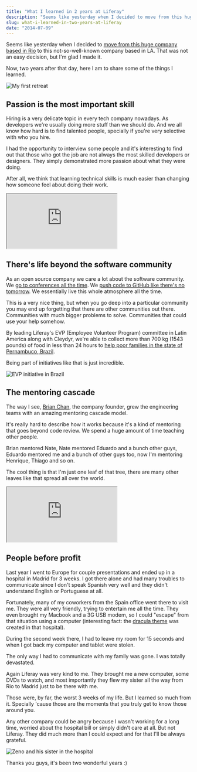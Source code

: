 ```yaml
---
title: "What I learned in 2 years at Liferay"
description: "Seems like yesterday when I decided to move from this huge company based in Rio to this not-so-well-known company based in LA. That was not an easy decision, but I'm glad I made it. Now, two years after that day, here I am to share some of the things I learned."
slug: what-i-learned-in-two-years-at-liferay
date: "2014-07-09"
---
```


Seems like yesterday when I decided to [move from this huge company based in Rio](https://Hzxxxxxxx.com/tudo-novo-de-novo/) to this not-so-well-known company based in LA. That was not an easy decision,
but I'm glad I made it.

Now, two years after that day, here I am to share some of the things I learned.

![My first retreat](/static/images/1st-retreat.jpg)

<!-- more -->

## Passion is the most important skill

Hiring is a very delicate topic in every tech company nowadays. As developers we're usually doing more stuff than we should do. And we all know how hard is to find talented people, specially if you're very selective with who you hire.

I had the opportunity to interview some people and it's interesting to find out that those who got the job are not always the most skilled developers or designers. They simply demonstrated more passion about what they were doing.

After all, we think that learning technical skills is much easier than changing how someone feel about doing their work.

<div class="iframe-wrap">
  <iframe src="https://www.youtube.com/embed/koU5UKUmxJw">
  </iframe>
</div>

## There's life beyond the software community

As an open source company we care a lot about the software community. We [go to conferences all the time](https://www.liferay.com/web/zeno.rocha/blog/-/blogs/alloyui-presentation-agenda). We [push code to GitHub like there's no tomorrow](https://www.liferay.com/web/zeno.rocha/blog/-/blogs/i-m-the-50-most-active-contributor-on-github-so-what-?). We essentially live this whole atmosphere all the time.

This is a very nice thing, but when you go deep into a particular community you may end up forgetting that there are other communities out there. Communities with much bigger problems to solve. Communities that could use your help somehow.

By leading Liferay's EVP (Employee Volunteer Program) committee in Latin America along with Cleydyr, we're able to collect more than 700 kg (1543 pounds) of food in less than 24 hours to [help poor families in the state of Pernambuco, Brazil](https://www.liferay.com/web/zeno.rocha/blog/-/blogs/making-a-difference-online-and-offline).

Being part of initiatives like that is just incredible.

![EVP initiative in Brazil](/static/images/liferay-evp.jpg)

## The mentoring cascade

The way I see, [Brian Chan](https://www.liferay.com/about-us/leadership/bchan), the company founder, grew the engineering teams with an amazing mentoring cascade model.

It's really hard to describe how it works because it's a kind of mentoring that goes beyond code review. We spend a huge amount of time teaching other people.

Brian mentored Nate, Nate mentored Eduardo and a bunch other guys, Eduardo mentored me and a bunch of other guys too, now I'm mentoring Henrique, Thiago and so on.

The cool thing is that I'm just one leaf of that tree, there are many other leaves like that spread all over the world.

<div class="iframe-wrap">
  <iframe src="https://www.youtube.com/embed/gF2aUL2uNS8">
  </iframe>
</div>

## People before profit

Last year I went to Europe for couple presentations and ended up in a hospital in Madrid for 3 weeks. I got there alone and had many troubles to communicate since I don't speak Spanish very well and they didn't understand English or Portuguese at all.

Fortunately, many of my coworkers from the Spain office went there to visit me. They were all very friendly, trying to entertain me all the time. They even brought my Macbook and a 3G USB modem, so I could "escape" from that situation using a computer (interesting fact: the [dracula theme](https://github.com/zenorocha/dracula-theme) was created in that hospital).

During the second week there, I had to leave my room for 15 seconds and when I got back my computer and tablet were stolen.

The only way I had to communicate with my family was gone. I was totally devastated.

Again Liferay was very kind to me. They brought me a new computer, some DVDs to watch, and most importantly they flew my sister all the way from Rio to Madrid just to be there with me.

Those were, by far, the worst 3 weeks of my life. But I learned so much from it. Specially 'cause those are the moments that you truly get to know those around you.

Any other company could be angry because I wasn't working for a long time, worried about the hospital bill or simply didn't care at all. But not Liferay. They did much more than I could expect and for that I'll be always grateful.

![Zeno and his sister in the hospital](/static/images/zeno-hospital.jpg)

Thanks you guys, it's been two wonderful years :)

